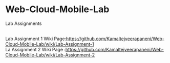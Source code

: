 # Web-Cloud-Mobile-Lab
Lab Assignments<br><br>

Lab Assignment 1 Wiki Page:https://github.com/Kamaltejveerapaneni/Web-Cloud-Mobile-Lab/wiki/Lab-Assignment-1
<br>
La Assignment 2 Wiki Page :https://github.com/Kamaltejveerapaneni/Web-Cloud-Mobile-Lab/wiki/Lab-Assignment-2
<br>
